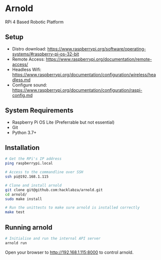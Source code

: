 # Arnold
RPi 4 Based Robotic Platform

## Setup

 - Distro download: https://www.raspberrypi.org/software/operating-systems/#raspberry-pi-os-32-bit
 - Remote Access: https://www.raspberrypi.org/documentation/remote-access/
 - Headless Wifi: https://www.raspberrypi.org/documentation/configuration/wireless/headless.md
 - Configure sound: https://www.raspberrypi.org/documentation/configuration/raspi-config.md

## System Requirements

 - Raspberry Pi OS Lite (Preferrable but not essential)
 - Git
 - Python 3.7+

## Installation

```bash
# Get the RPi's IP address
ping raspberrypi.local

# Access to the commandline over SSH
ssh pi@192.168.1.115

# Clone and install arnold
git clone git@github.com:hacklabza/arnold.git
cd arnold/
sudo make install

# Run the unittests to make sure arnold is installed correctly
make test
```

## Running arnold

```bash
# Initialise and run the internal API server
arnold run
```

Open your browser to http://192.168.1.115:8000 to control arnold.
